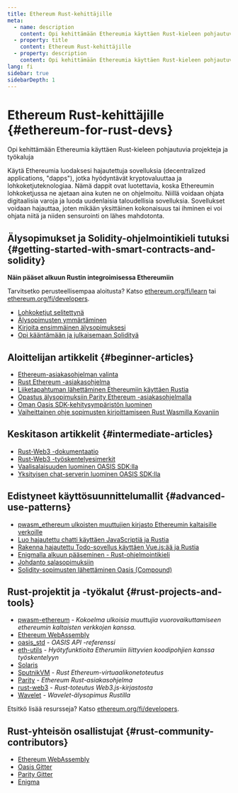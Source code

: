 ```yaml
---
title: Ethereum Rust-kehittäjille
meta:
  - name: description
    content: Opi kehittämään Ethereumia käyttäen Rust-kieleen pohjautuvia projekteja ja työkaluja
  - property: title
    content: Ethereum Rust-kehittäjille
  - property: description
    content: Opi kehittämään Ethereumia käyttäen Rust-kieleen pohjautuvia projekteja ja työkaluja
lang: fi
sidebar: true
sidebarDepth: 1
---
```


# Ethereum Rust-kehittäjille {#ethereum-for-rust-devs}

<div class="featured">Opi kehittämään Ethereumia käyttäen Rust-kieleen pohjautuvia projekteja ja työkaluja</div>

Käytä Ethereumia luodaksesi hajautettuja sovelluksia (decentralized applications, "dapps"), jotka hyödyntävät kryptovaluuttaa ja lohkoketjuteknologiaa. Nämä dappit ovat luotettavia, koska Ethereumin lohkoketjussa ne ajetaan aina kuten ne on ohjelmoitu. Niillä voidaan ohjata digitaalisia varoja ja luoda uudenlaisia taloudellisia sovelluksia. Sovellukset voidaan hajauttaa, joten mikään yksittäinen kokonaisuus tai ihminen ei voi ohjata niitä ja niiden sensurointi on lähes mahdotonta.

## Älysopimukset ja Solidity-ohjelmointikieli tutuksi {#getting-started-with-smart-contracts-and-solidity}

**Näin pääset alkuun Rustin integroimisessa Ethereumiin**

Tarvitsetko perusteellisempaa aloitusta? Katso [ethereum.org/fi/learn](/learn/) tai [ethereum.org/fi/developers](/developers/).

- [Lohkoketjut selitettynä](https://kauri.io/article/d55684513211466da7f8cc03987607d5/blockchain-explained)
- [Älysopimusten ymmärtäminen](https://kauri.io/article/e4f66c6079e74a4a9b532148d3158188/ethereum-101-part-5-the-smart-contract)
- [Kirjoita ensimmäinen älysopimuksesi](https://kauri.io/article/124b7db1d0cf4f47b414f8b13c9d66e2/remix-ide-your-first-smart-contract)
- [Opi kääntämään ja julkaisemaan Solidityä](https://kauri.io/article/973c5f54c4434bb1b0160cff8c695369/understanding-smart-contract-compilation-and-deployment)

## Aloittelijan artikkelit {#beginner-articles}

- [Ethereum-asiakasohjelman valinta](https://www.trufflesuite.com/docs/truffle/reference/choosing-an-ethereum-client)
- [Rust Ethereum -asiakasohjelma](https://wiki.parity.io/Setup)
- [Liiketapahtuman lähettäminen Ethereumiin käyttäen Rustia](https://kauri.io/article/97c85229c66445759bb0ce642224d364/sending-ethereum-transactions-with-rust)
- [Opastus älysopimuksiin Parity Ethereum -asiakasohjelmalla](https://wiki.parity.io/Smart-Contracts)
- [Oman Oasis SDK-kehitysympäristön luominen](https://docs.oasis.dev/quickstart.html#set-up-the-oasis-sdk)
- [Vaiheittainen ohje sopimusten kirjoittamiseen Rust Wasmilla Kovaniin](https://github.com/paritytech/pwasm-tutorial)

## Keskitason artikkelit {#intermediate-articles}

- [Rust-Web3 -dokumentaatio](https://tomusdrw.github.io/rust-web3/web3/index.html)
- [Rust-Web3 -työskentelyesimerkit](https://github.com/tomusdrw/rust-web3/blob/master/examples)
- [Vaalisalaisuuden luominen OASIS SDK:lla](https://docs.oasis.dev/tutorials/ballot.html#prerequisites)
- [Yksityisen chat-serverin luominen OASIS SDK:lla](https://docs.oasis.dev/tutorials/messaging.html#prerequisites)

## Edistyneet käyttösuunnittelumallit {#advanced-use-patterns}

- [pwasm_ethereum ulkoisten muuttujien kirjasto Ethereumin kaltaisille verkoille](https://paritytech.github.io/pwasm-ethereum/pwasm_ethereum/)
- [Luo hajautettu chatti käyttäen JavaScriptiä ja Rustia](https://medium.com/perlin-network/build-a-decentralized-chat-using-javascript-rust-webassembly-c775f8484b52)
- [Rakenna hajautettu Todo-sovellus käyttäen Vue.js:ää ja Rustia ](https://medium.com/@jjmace01/build-a-decentralized-todo-app-using-vue-js-rust-webassembly-5381a1895beb)
- [Enigmalla alkuun pääseminen - Rust-ohjelmointikieli](https://blog.enigma.co/getting-started-with-discovery-the-rust-programming-language-4d1e0b06de15)
- [Johdanto salasopimuksiin](https://blog.enigma.co/getting-started-with-enigma-an-intro-to-secret-contracts-cdba4fe501c2)
- [Solidity-sopimusten lähettäminen Oasis (Compound)](https://docs.oasis.dev/tutorials/deploy-solidity.html#deploy-using-truffle)

## Rust-projektit ja -työkalut {#rust-projects-and-tools}

- [pwasm-ethereum](https://github.com/paritytech/pwasm-ethereum) - _Kokoelma ulkoisia muuttujia vuorovaikuttamiseen ethereumin kaltaisten verkkojen kanssa._
- [Ethereum WebAssembly](https://ewasm.readthedocs.io/en/mkdocs/)
- [oasis_std](https://docs.rs/oasis-std/0.2.7/oasis_std/) - _OASIS API -referenssi_
- [eth-utils](https://github.com/ethereum/eth-utils/) - _Hyötyfunktioita Etherumiin liittyvien koodipohjien kanssa työskentelyyn_
- [Solaris](https://github.com/paritytech/sol-rs)
- [SputnikVM](https://github.com/sorpaas/rust-evm) - _Rust Ethereum-virtuaalikonetoteutus_
- [Parity](https://github.com/paritytech/parity-ethereum) - _Ethereum Rust-asiakasohjelma_
- [rust-web3](https://github.com/tomusdrw/rust-web3) - _Rust-toteutus Web3.js-kirjastosta_
- [Wavelet](https://wavelet.perlin.net/docs/smart-contracts) - _Wavelet-älysopimus Rustilla_

Etsitkö lisää resursseja? Katso [ethereum.org/fi/developers](/developers/).

## Rust-yhteisön osallistujat {#rust-community-contributors}

- [Ethereum WebAssembly](https://gitter.im/ewasm/Lobby)
- [Oasis Gitter](https://gitter.im/Oasis-official/Lobby)
- [Parity Gitter](https://gitter.im/paritytech/parity)
- [Enigma](https://discord.gg/SJK32GY)
